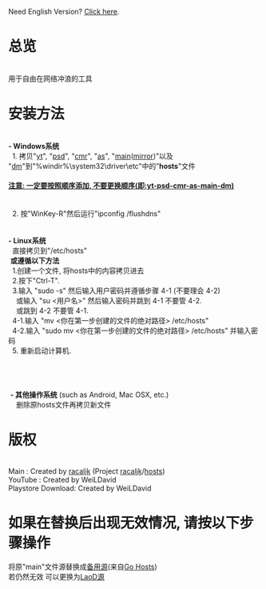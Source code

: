Need English Version? <a href="https://github.com/WeiLDavid/hosts/blob/Wiki/en-US.md">Click here</a>.

# 总览
<br>用于自由在网络冲浪的工具
<br>
# 安装方法
<br><b>- Windows系统</b>
<br>   1. 拷贝"<a href="https://github.com/WeiLDavid/hosts/blob/yt/README.md">yt</a>", "<a href="https://github.com/WeiLDavid/hosts/blob/psd/README.md">psd</a>", "[cmr](https://github.com/WeiLDavid/hosts/raw/cmr/cmr)", "[as](https://github.com/WeiLDavid/hosts/raw/as/as)", "<a href="https://raw.githubusercontent.com/googlehosts/hosts/master/hosts-files/hosts">main</a>(<a href="https://coding.net/u/scaffrey/p/hosts/git/raw/master/hosts">mirror</a>)"以及 "<a href="https://github.com/WeiLDavid/hosts/raw/dm/dm">dm</a>"到"%windir%\system32\driver\etc\"中的"<b>hosts</b>"文件<br>

#### <a href="###">注意: 一定要按照顺序添加, 不要更换顺序(即:yt-psd-cmr-as-main-dm)</a>

<br>   2. 按"WinKey-R"然后运行"ipconfig /flushdns"
<br>    
<br><b>- Linux系统</b>
<br>    直接拷贝到"/etc/hosts"
<br>  <b>或遵循以下方法</b>
<br>    1.创建一个文件, 将hosts中的内容拷贝进去
<br>    2.按下"Ctrl-T".
<br>    3.输入 "sudo -s" 然后输入用户密码并遵循步骤 4-1 (不要理会 4-2)
<br>      或输入 "su <用户名>" 然后输入密码并跳到 4-1 不要管 4-2.
<br>      或跳到 4-2 不要管 4-1.
<br>    4-1.输入 "mv <你在第一步创建的文件的绝对路径> /etc/hosts"
<br>    4-2.输入 "sudo mv <你在第一步创建的文件的绝对路径> /etc/hosts" 并输入密码
<br>    5. 重新启动计算机.
<br>  
<br>  
<br>  <b>- 其他操作系统</b> (such as Android, Mac OSX, etc.) 
<br>     删除原hosts文件再拷贝新文件
<br>
# 版权
  <br>Main : Created by <a href="https://github.com/racaljk">racaljk</a> (Project <a href="https://github.com/racaljk">racaljk</a>/<a href="https://github.com/racaljk/hosts">hosts</a>)
  <br>YouTube : Created by WeiLDavid
  <br>Playstore Download: Created by WeiLDavid
<br>
# 如果在替换后出现无效情况, 请按以下步骤操作
将原"main"文件源替换成<a href="https://github.com/WeiLDavid/gohosts-file-mirror/raw/master/hosts">备用源</a>(来自<a href="https://play.google.com/store/apps/details?id=com.lerist.go_hosts">Go Hosts</a>)
<br>若仍然无效 可以更换为<a href="https://laod.cn/hosts/2017-google-hosts.html">LaoD源</a>
